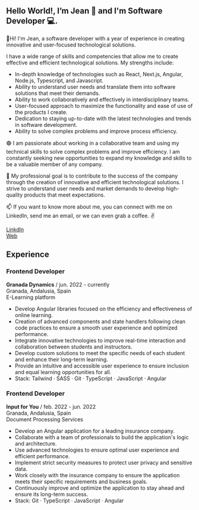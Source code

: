 ## Hello World!, I’m Jean 👋 and I'm Software Developer 💻. 

👋Hi! I'm Jean, a software developer with a year of experience in creating innovative and user-focused technological solutions.

I have a wide range of skills and competencies that allow me to create effective and efficient technological solutions. My strengths include:

- In-depth knowledge of technologies such as React, Next.js, Angular, Node.js, Typescript, and Javascript.
- Ability to understand user needs and translate them into software solutions that meet their demands.
- Ability to work collaboratively and effectively in interdisciplinary teams.
- User-focused approach to maximize the functionality and ease of use of the products I create.
- Dedication to staying up-to-date with the latest technologies and trends in software development.
- Ability to solve complex problems and improve process efficiency.

🟢 I am passionate about working in a collaborative team and using my technical skills to solve complex problems and improve efficiency. I am constantly seeking new opportunities to expand my knowledge and skills to be a valuable member of any company.

🎯 My professional goal is to contribute to the success of the company through the creation of innovative and efficient technological solutions. I strive to understand user needs and market demands to develop high-quality products that meet expectations.

📫 If you want to know more about me, you can connect with me on LinkedIn, send me an email, or we can even grab a coffee. ✌

[Linkdln](https://www.linkedin.com/in/jean-ram) \
[Web](https://arkift.com/me)

## Experience

### Frontend Developer
**Granada Dynamics** / jun. 2022 - currently \
Granada, Andalusia, Spain \
E-Learning platform 

- Develop Angular libraries focused on the efficiency and effectiveness of online learning.
- Creation of advanced components and state handlers following clean code practices to ensure a smooth user experience and optimized performance.
- Integrate innovative technologies to improve real-time interaction and collaboration between students and instructors.
- Develop custom solutions to meet the specific needs of each student and enhance their long-term learning.
- Provide an intuitive and accessible user experience to ensure inclusion and equal learning opportunities for all.
- Stack: Tailwind · SASS · Git · TypeScript · JavaScript · Angular


### Frontend Developer
**Input for You** / feb. 2022 - jun. 2022 \
Granada, Andalusia, Spain \
Document Processing Services 

- Develop an Angular application for a leading insurance company.
- Collaborate with a team of professionals to build the application's logic and architecture.
- Use advanced technologies to ensure optimal user experience and efficient performance.
- Implement strict security measures to protect user privacy and sensitive data.
- Work closely with the insurance company to ensure the application meets their specific requirements and business goals.
- Continuously improve and optimize the application to stay ahead and ensure its long-term success.
- Stack: Git · TypeScript · JavaScript · Angular
